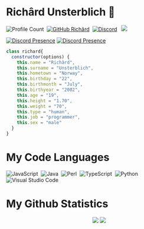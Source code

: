 # Richârd Unsterblich 🍦
![Profile Count](https://komarev.com/ghpvc/?username=richardsistemler&color=red)&nbsp;
[![GitHub Richârd](https://img.shields.io/github/followers/richardsistemler?label=follow&style=social)](https://github.com/richardsistemler)&nbsp;
<a href="https://discord.com/users/744229839137144925"><img alt="Discord" src="https://img.shields.io/badge/@richârd-2f3236?style=flat&logo=discord&logoColor=blue" /></a> &nbsp;
<a href="https://instagram.com/richardmisali"><img src="https://img.shields.io/badge/@richardmisali-E4405F?style=flat&logo=Instagram&logoColor=white"/></a> &nbsp;

[![Discord Presence](https://lanyard.cnrad.dev/api/744229839137144925)](https://discord.com/users/744229839137144925)
[![Discord Presence](https://lanyard.cnrad.dev/api/852667869782343691)](https://discord.com/users/852667869782343691)

```js
class richard{
  constructor(options) {
    this.name = "Richârd",
    this.surname = "Unsterblich",
    this.hometown = "Norway",
    this.birthday = "22",
    this.birthmonth = "July",
    this.birthyear = "2002",
    this.age = "19",
    this.height = "1.70",
    this.weight = "70",
    this.type = "human",
    this.job = "programmer",
    this.sex = "male"
  }
}
```

  # My Code Languages
![JavaScript](https://img.shields.io/badge/-JavaScript-05122A?style=flat&logo=javascript)&nbsp;
![Java](https://img.shields.io/badge/-Java-05122A?style=flat&logo=java)&nbsp;
![Perl](https://img.shields.io/badge/-Perl-05122A?style=flat&logo=perl)&nbsp;
![TypeScript](https://img.shields.io/badge/-TypeScript-05122A?style=flat&logo=typescript)&nbsp;
![Python](https://img.shields.io/badge/-Python-05122A?style=flat&logo=python)&nbsp;
![Visual Studio Code](https://img.shields.io/badge/-Visual%20Studio%20Code-05122A?style=flat&logo=visual-studio-code&logoColor=007ACC)&nbsp;


  # My Github Statistics
<p align="center">
  <a href="https://github.com/richardsistemler/" target="_blank"><img src="https://github-readme-stats.vercel.app/api/top-langs/?username=richardsistemler&langs_count=10&custom_title=Most+Used+Languages&bg_color=171a1f&text_color=fff&icon_color=ff0000&hide_border=true&title_color=ff0000"/></a>
  <a href="https://github.com/richardsistemler/" target="_blank"><img src="https://github-readme-stats.vercel.app/api?username=richardsistemler&show_icons=true&border_radius=10px&title_color=ff0000&hide_border=true&bg_color=171a1f&text_color=fff&icon_color=ff0000&custom_title=richardsistemler%27s+Github+Statistics"/></a>
</p>

